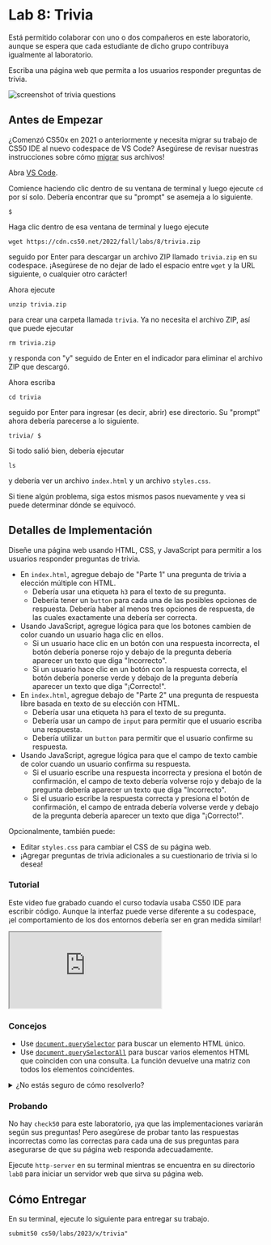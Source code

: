 Lab 8: Trivia
=============

<div class="alert" data-alert="warning" role="alert"><p>Está permitido colaborar con uno o dos compañeros en este laboratorio, aunque se espera que cada estudiante de dicho grupo contribuya igualmente al laboratorio.</p></div>


Escriba una página web que permita a los usuarios responder preguntas de trivia.

![screenshot of trivia questions](https://cs50.harvard.edu/x/2023/labs/8/questions.png)

Antes de Empezar
---------------

<div class="alert" data-alert="primary" role="alert"><p>¿Comenzó CS50x en 2021 o anteriormente y necesita migrar su trabajo de CS50 IDE al nuevo codespace de VS Code? Asegúrese de revisar nuestras instrucciones sobre cómo <a href="../../new/">migrar</a> sus archivos!</p></div>

Abra [VS Code](https://code.cs50.io/).

Comience haciendo clic dentro de su ventana de terminal y luego ejecute `cd` por sí solo. Debería encontrar que su "prompt" se asemeja a lo siguiente.

    $
    

Haga clic dentro de esa ventana de terminal y luego ejecute

    wget https://cdn.cs50.net/2022/fall/labs/8/trivia.zip
    

seguido por Enter para descargar un archivo ZIP llamado `trivia.zip` en su codespace. ¡Asegúrese de no dejar de lado el espacio entre `wget` y la URL siguiente, o cualquier otro carácter!

Ahora ejecute

    unzip trivia.zip
    

para crear una carpeta llamada `trivia`. Ya no necesita el archivo ZIP, así que puede ejecutar

    rm trivia.zip
    

y responda con "y" seguido de Enter en el indicador para eliminar el archivo ZIP que descargó.

Ahora escriba

    cd trivia
    

seguido por Enter para ingresar (es decir, abrir) ese directorio. Su "prompt" ahora debería parecerse a lo siguiente.

    trivia/ $
    

Si todo salió bien, debería ejecutar

    ls
    

y debería ver un archivo `index.html` y un archivo `styles.css`.

Si tiene algún problema, siga estos mismos pasos nuevamente y vea si puede determinar dónde se equivocó.

Detalles de Implementación
----------------------

Diseñe una página web usando HTML, CSS, y JavaScript para permitir a los usuarios responder preguntas de trivia.

*   En `index.html`, agregue debajo de "Parte 1" una pregunta de trivia a elección múltiple con HTML.
    *   Debería usar una etiqueta `h3` para el texto de su pregunta.
    *   Debería tener un `button` para cada una de las posibles opciones de respuesta. Debería haber al menos tres opciones de respuesta, de las cuales exactamente una debería ser correcta.
*   Usando JavaScript, agregue lógica para que los botones cambien de color cuando un usuario haga clic en ellos.
    *   Si un usuario hace clic en un botón con una respuesta incorrecta, el botón debería ponerse rojo y debajo de la pregunta debería aparecer un texto que diga "Incorrecto".
    *   Si un usuario hace clic en un botón con la respuesta correcta, el botón debería ponerse verde y debajo de la pregunta debería aparecer un texto que diga "¡Correcto!".
*   En `index.html`, agregue debajo de "Parte 2" una pregunta de respuesta libre basada en texto de su elección con HTML.
    *   Debería usar una etiqueta `h3` para el texto de su pregunta.
    *   Debería usar un campo de `input` para permitir que el usuario escriba una respuesta.
    *   Debería utilizar un `button` para permitir que el usuario confirme su respuesta.
*   Usando JavaScript, agregue lógica para que el campo de texto cambie de color cuando un usuario confirma su respuesta.
    *   Si el usuario escribe una respuesta incorrecta y presiona el botón de confirmación, el campo de texto debería volverse rojo y debajo de la pregunta debería aparecer un texto que diga "Incorrecto".
    *   Si el usuario escribe la respuesta correcta y presiona el botón de confirmación, el campo de entrada debería volverse verde y debajo de la pregunta debería aparecer un texto que diga "¡Correcto!".

Opcionalmente, también puede:

*   Editar `styles.css` para cambiar el CSS de su página web.
*   ¡Agregar preguntas de trivia adicionales a su cuestionario de trivia si lo desea!

### Tutorial

<div class="alert" data-alert="primary" role="alert"><p>Este video fue grabado cuando el curso todavía usaba CS50 IDE para escribir código. Aunque la interfaz puede verse diferente a su codespace, ¡el comportamiento de los dos entornos debería ser en gran medida similar!</p></div>

<iframe allow="accelerometer; autoplay; encrypted-media; gyroscope; picture-in-picture" allowfullscreen="" class="border" data-video="" src="https://video.cs50.io/WGd0Jx7rxUo"></iframe>


### Concejos

*   Use [`document.querySelector`](https://developer.mozilla.org/es/docs/Web/API/Document/querySelector) para buscar un elemento HTML único.
*   Use [`document.querySelectorAll`](https://developer.mozilla.org/es/docs/Web/API/Document/querySelectorAll) para buscar varios elementos HTML que coinciden con una consulta. La función devuelve una matriz con todos los elementos coincidentes.


<details><summary>¿No estás seguro de cómo resolverlo?</summary><iframe allow="accelerometer; autoplay; encrypted-media; gyroscope; picture-in-picture" allowfullscreen="" class="border" data-video="" src="https://video.cs50.io/FLlI7rSSV_M"></iframe></details>


### Probando

No hay `check50` para este laboratorio, ¡ya que las implementaciones variarán según sus preguntas! Pero asegúrese de probar tanto las respuestas incorrectas como las correctas para cada una de sus preguntas para asegurarse de que su página web responda adecuadamente.

Ejecute `http-server` en su terminal mientras se encuentra en su directorio `lab8` para iniciar un servidor web que sirva su página web.

Cómo Entregar
-------------

En su terminal, ejecute lo siguiente para entregar su trabajo.

    submit50 cs50/labs/2023/x/trivia"